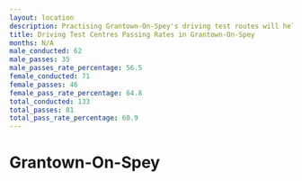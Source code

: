 ```yaml
---
layout: location
description: Practising Grantown-On-Spey's driving test routes will help you become more confident in your gear-changing abilities.
title: Driving Test Centres Passing Rates in Grantown-On-Spey
months: N/A
male_conducted: 62
male_passes: 35
male_passes_rate_percentage: 56.5
female_conducted: 71
female_passes: 46
female_pass_rate_percentage: 64.8
total_conducted: 133
total_passes: 81
total_pass_rate_percentage: 60.9
---
```


# Grantown-On-Spey
